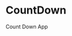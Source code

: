 # CountDown
 Count Down App
     
           
                                                         
                                                                       
                                                                       
                                                             
                                                      
                                  
                     
               
    
 
   
